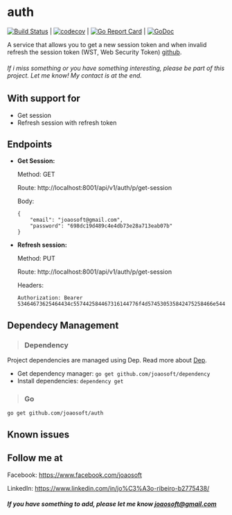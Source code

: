 # auth
[![Build Status](https://travis-ci.org/joaosoft/auth.svg?branch=master)](https://travis-ci.org/joaosoft/auth) | [![codecov](https://codecov.io/gh/joaosoft/auth/branch/master/graph/badge.svg)](https://codecov.io/gh/joaosoft/auth) | [![Go Report Card](https://goreportcard.com/badge/github.com/joaosoft/auth)](https://goreportcard.com/report/github.com/joaosoft/auth) | [![GoDoc](https://godoc.org/github.com/joaosoft/auth?status.svg)](https://godoc.org/github.com/joaosoft/auth)

A service that allows you to get a new session token and when invalid refresh the session token (WST, Web Security Token) [github](https://github.com/joaosoft/auth-types/wst).


###### If i miss something or you have something interesting, please be part of this project. Let me know! My contact is at the end.

## With support for
* Get session
* Refresh session with refresh token

## Endpoints
* **Get Session:** 

    Method: GET

    Route: http://localhost:8001/api/v1/auth/p/get-session
    
    Body: 
    ```
    {
        "email": "joaosoft@gmail.com",
        "password": "698dc19d489c4e4db73e28a713eab07b"
    }
    ```

* **Refresh session:** 

    Method: PUT
    
    Route: http://localhost:8001/api/v1/auth/p/get-session
    
    Headers:
    ```
    Authorization: Bearer 53464673625464434c557442584467316144776f4d574530535842475258466e54444e624c6a4230504352495877.53464673625542424d45386d5755596f53305532516d7841624455764d46786c505439615a30596b52567368543263775a44677562554d7a4e4338324d31737564575642545542505354466a556964455155315163577378597a633554533953586c56755155306a576b74424d6d34745654466f4a6a704f51564a6a627a67734a7935744f5377684a47396e51564d73633239474b4751755355526c6158416c4c436777.4f56737a4e57417350436c71534370695655516a62304a6e546d6f725657413551445976526d676c4a6b52725845684e625678524e6b6b32624664304e4367775a5759744c6a5a796231417662536b6f
    ```

## Dependecy Management
>### Dependency

Project dependencies are managed using Dep. Read more about [Dep](https://github.com/golang/dep).
* Get dependency manager: `go get github.com/joaosoft/dependency`
* Install dependencies: `dependency get`


>### Go
```
go get github.com/joaosoft/auth
```

## Known issues

## Follow me at
Facebook: https://www.facebook.com/joaosoft

LinkedIn: https://www.linkedin.com/in/jo%C3%A3o-ribeiro-b2775438/

##### If you have something to add, please let me know joaosoft@gmail.com
